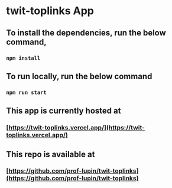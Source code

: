 # twit-toplinks App

## To install the dependencies, run the below command,

### `npm install`

## To run locally, run the below command

### `npm run start`

## This app is currently hosted at

### [https://twit-toplinks.vercel.app/](https://twit-toplinks.vercel.app/)

## This repo is available at

### [https://github.com/prof-lupin/twit-toplinks](https://github.com/prof-lupin/twit-toplinks)
